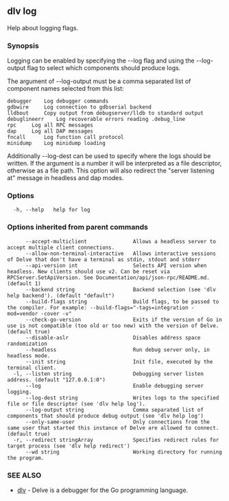 ## dlv log

Help about logging flags.

### Synopsis

Logging can be enabled by specifying the --log flag and using the
--log-output flag to select which components should produce logs.

The argument of --log-output must be a comma separated list of component
names selected from this list:


	debugger	Log debugger commands
	gdbwire		Log connection to gdbserial backend
	lldbout		Copy output from debugserver/lldb to standard output
	debuglineerr	Log recoverable errors reading .debug_line
	rpc		Log all RPC messages
	dap		Log all DAP messages
	fncall		Log function call protocol
	minidump	Log minidump loading

Additionally --log-dest can be used to specify where the logs should be
written. 
If the argument is a number it will be interpreted as a file descriptor,
otherwise as a file path.
This option will also redirect the "server listening at" message in headless
and dap modes.



### Options

```
  -h, --help   help for log
```

### Options inherited from parent commands

```
      --accept-multiclient               Allows a headless server to accept multiple client connections.
      --allow-non-terminal-interactive   Allows interactive sessions of Delve that don't have a terminal as stdin, stdout and stderr
      --api-version int                  Selects API version when headless. New clients should use v2. Can be reset via RPCServer.SetApiVersion. See Documentation/api/json-rpc/README.md. (default 1)
      --backend string                   Backend selection (see 'dlv help backend'). (default "default")
      --build-flags string               Build flags, to be passed to the compiler. For example: --build-flags="-tags=integration -mod=vendor -cover -v"
      --check-go-version                 Exits if the version of Go in use is not compatible (too old or too new) with the version of Delve. (default true)
      --disable-aslr                     Disables address space randomization
      --headless                         Run debug server only, in headless mode.
      --init string                      Init file, executed by the terminal client.
  -l, --listen string                    Debugging server listen address. (default "127.0.0.1:0")
      --log                              Enable debugging server logging.
      --log-dest string                  Writes logs to the specified file or file descriptor (see 'dlv help log').
      --log-output string                Comma separated list of components that should produce debug output (see 'dlv help log')
      --only-same-user                   Only connections from the same user that started this instance of Delve are allowed to connect. (default true)
  -r, --redirect stringArray             Specifies redirect rules for target process (see 'dlv help redirect')
      --wd string                        Working directory for running the program.
```

### SEE ALSO

* [dlv](dlv.md)	 - Delve is a debugger for the Go programming language.

